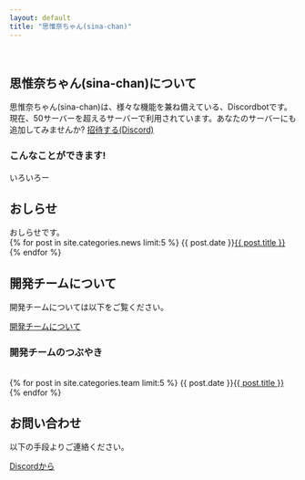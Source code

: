 ```yaml
---
layout: default
title: "思惟奈ちゃん(sina-chan)"
---
```

<section class="top-image"></section>
<br>
<h2 class="main-title">思惟奈ちゃん(sina-chan)について</h2>
思惟奈ちゃん(sina-chan)は、様々な機能を兼ね備えている、Discordbotです。
現在、50サーバーを超えるサーバーで利用されています。あなたのサーバーにも追加してみませんか?

<a class="btn-blue" href="https://discordapp.com/api/oauth2/authorize?client_id=462885760043843584&permissions=1043721302&scope=bot">
招待する(Discord)
</a>

### こんなことができます!
いろいろー

<h2 class="top-black">おしらせ</h2>
おしらせです。
<br>
{% for post in site.categories.news limit:5 %}
{{ post.date }}<a href="{{ post.url }}">{{ post.title }}</a>
{% endfor %}
<br>


<h2 class="main-title">開発チームについて</h2>
開発チームについては以下をご覧ください。

<a class="btn-blue" href="">開発チームについて</a>
<br>

### 開発チームのつぶやき
<br>
{% for post in site.categories.team limit:5 %}
{{ post.date }}<a href="{{ post.url }}">{{ post.title }}</a>
{% endfor %}

<h2 class="top-black">お問い合わせ</h2>
以下の手段よりご連絡ください。

<a class="btn-blue" href="https://discord.gg/udA3qgZ">Discordから</a>
